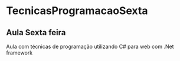 # TecnicasProgramacaoSexta

## Aula Sexta feira

Aula com técnicas de programação utilizando C# para web com .Net framework
